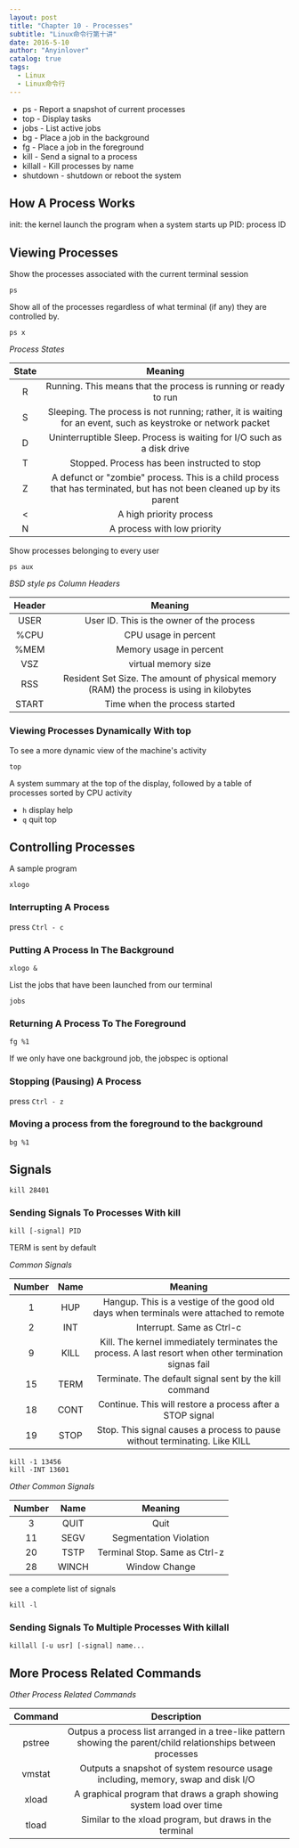 ```yaml
---
layout: post
title: "Chapter 10 - Processes"
subtitle: "Linux命令行第十讲"
date: 2016-5-10
author: "Anyinlover"
catalog: true
tags:
  - Linux
  - Linux命令行
---
```


* ps - Report a snapshot of current processes
* top - Display tasks
* jobs - List active jobs
* bg - Place a job in the background
* fg - Place a job in the foreground
* kill - Send a signal to a process
* killall - Kill processes by name
* shutdown - shutdown or reboot the system

## How A Process Works

init: the kernel launch the program when a system starts up
PID: process ID

## Viewing Processes

Show the processes associated with the current terminal session

	ps
	
Show all of the processes regardless of what terminal (if any) they are controlled by.

	ps x
	
*Process States*

|State|Meaning|
|:---:|:----:|
|R|Running. This means that the process is running or ready to run|
|S|Sleeping. The process is not running; rather, it is waiting for an event, such as keystroke or network packet|
|D|Uninterruptible Sleep. Process is waiting for I/O such as a disk drive|
|T|Stopped. Process has been instructed to stop|
|Z|A defunct or "zombie" process. This is a child process that has terminated, but has not been cleaned up by its parent|
|<|A high priority process|
|N|A process with low priority|

Show processes belonging to every user

	ps aux
	
*BSD style ps Column Headers*

|Header|Meaning|
|:---:|:---:|
|USER|User ID. This is the owner of the process|
|%CPU|CPU usage in percent|
|%MEM|Memory usage in percent|
|VSZ|virtual memory size|
|RSS|Resident Set Size. The amount of physical memory (RAM) the process is using in kilobytes|
|START|Time when the process started|

### Viewing Processes Dynamically With top

To see a more dynamic view of the machine's activity

	top
	
A system summary at the top of the display, followed by a table of processes sorted by CPU activity

* `h` display help
* `q` quit top

## Controlling Processes

A sample program

	xlogo
	
### Interrupting A Process

press `Ctrl - c`

### Putting A Process In The Background

	xlogo &
	
List the jobs that have been launched from our terminal

	jobs
### Returning A Process To The Foreground

	fg %1
	
If we only have one background job, the jobspec is optional

### Stopping (Pausing) A Process

press `Ctrl - z`

### Moving a process from the foreground to the background

	bg %1

## Signals

	kill 28401
	
### Sending Signals To Processes With kill

	kill [-signal] PID
	
TERM is sent by default

*Common Signals*

|Number|Name|Meaning|
|:----:|:----:|:----:|
|1|HUP|Hangup. This is a vestige of the good old days when terminals were attached to remote|
|2|INT|Interrupt. Same as Ctrl-c|
|9|KILL|Kill. The kernel immediately terminates the process. A last resort when other termination signas fail|
|15|TERM|Terminate. The default signal sent by the kill command|
|18|CONT|Continue. This will restore a process after a STOP signal|
|19|STOP|Stop. This signal causes a process to pause without terminating. Like KILL|

	kill -1 13456
	kill -INT 13601
	
*Other Common Signals*

|Number|Name|Meaning|
|:----:|:----:|:----:|
|3|QUIT|Quit|
|11|SEGV|Segmentation Violation|
|20|TSTP|Terminal Stop. Same as Ctrl-z|
|28|WINCH|Window Change|

see a complete list of signals

	kill -l
	
### Sending Signals To Multiple Processes With killall

	killall [-u usr] [-signal] name...
	
## More Process Related Commands

*Other Process Related Commands*

|Command|Description|
|:---:|:---:|
|pstree|Outpus a process list arranged in a tree-like pattern showing the parent/child relationships between processes|
|vmstat|Outputs a snapshot of system resource usage including, memory, swap and disk I/O|
|xload|A graphical program that draws a graph showing system load over time|
|tload|Similar to the xload program, but draws in the terminal|
